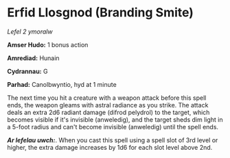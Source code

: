 # Erfid Llosgnod (Branding Smite)

*Lefel 2 ymoralw*

**Amser Hudo:** 1 bonus action

**Amrediad:** Hunain

**Cydrannau:** G

**Parhad:** Canolbwyntio, hyd at 1 minute

The next time you hit a creature with a weapon attack before this spell ends, the weapon gleams with astral radiance as you strike. The attack deals an extra 2d6 radiant damage (difrod pelydrol) to the target, which becomes visible if it's invisible (anweledig), and the target sheds dim light in a 5-foot radius and can't become invisible (anweledig) until the spell ends. 

***Ar lefelau uwch:***. When you cast this spell using a spell slot of 3rd level or higher, the extra damage increases by 1d6 for each slot level above 2nd.